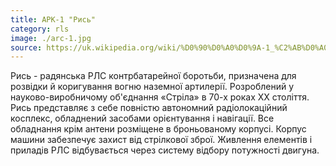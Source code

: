 ```yaml
---
title: АРК-1 "Рись"
category: rls
image: ./arc-1.jpg
source: https://uk.wikipedia.org/wiki/%D0%90%D0%A0%D0%9A-1_%C2%AB%D0%A0%D0%B8%D1%81%D1%8C%C2%BB
---
```


Рись - радянська РЛС контрбатарейної боротьби, призначена для розвідки й коригування вогню наземної артилерії. Розроблений у науково-виробничому об'єднання «Стріла» в 70-х роках XX століття. Рись представляє з себе повністю автономний радіолокаційний косплекс, обладнений засобами орієнтування і навігації. Все обладнання крім антени розміщене в броньованому корпусі. Корпус машини забезпечує захист від стрілкової зброї. Живлення елементів і приладів РЛС відбувається через систему відбору потужності двигуна.
